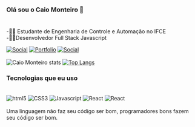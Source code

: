 ### Olá sou o Caio Monteiro 👋
#

-👨‍🎓 Estudante de Engenharia de Controle e Automação no IFCE
<br/>
-👨‍💻Desenvolvedor Full Stack Javascript
<br/>


[![Social](https://img.shields.io/badge/LinkedIn-0077B5?style=for-the-badge&logo=linkedin&logoColor=white)](https://www.linkedin.com/in/caio-monteiro-4ab4591b8/)
[![Portfolio](https://img.shields.io/badge/Portfólio-0A0A0A?style=for-the-badge&logo=devdotto&logoColor=white)](https://caiomonteir0.github.io/Portfolio/)
[![Social](https://img.shields.io/badge/Codepen-000000?style=for-the-badge&logo=codepen&logoColor=white)](https://codepen.io/CaioMonteir0/pens/public?cursor=ZD0xJm89MCZwPTEmdj02NTc1ODIxNw==)<br/><br/>
![Caio Monteiro stats](https://github-readme-stats.vercel.app/api?username=CaioMonteir0&show_icons=true&theme=tokyonight)
[![Top Langs](https://github-readme-stats.vercel.app/api/top-langs/?username=CaioMonteir0&theme=tokyonight)](https://github.com/anuraghazra/github-readme-stats)


### Tecnologias que eu uso

<div style="display: inline_block"><br/>
<img align="center" alt="html5" src="https://img.shields.io/badge/HTML5-E34F26?style=for-the-badge&logo=html5&logoColor=white" />
<img align="center" alt="CSS3" src="https://img.shields.io/badge/CSS3-1572B6?style=for-the-badge&logo=css3&logoColor=white" />
<img align="center" alt="Javascript" src="https://img.shields.io/badge/JavaScript-F7DF1E?style=for-the-badge&logo=javascript&logoColor=black" />
<img align="center" alt="React" src="https://img.shields.io/badge/React-20232A?style=for-the-badge&logo=react&logoColor=61DAFB" />
<img align="center" alt="React" src="https://img.shields.io/badge/Node.js-43853D?style=for-the-badge&logo=node.js&logoColor=white" />
</div>
<br/>
Uma linguagem não faz seu código ser bom, programadores bons fazem seu código ser bom.
